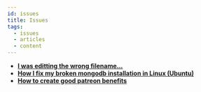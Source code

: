 ```yaml
---
id: issues
title: Issues
tags:
  - issues
  - articles
  - content
---
```


- [**I was editting the wrong filename...**](https://dev.to/beatrizoliveira/issue-1-i-was-editting-the-wrong-filename-35n6)
- [**How I fix my broken mongodb installation in Linux (Ubuntu)**](https://beatrizoliveiraa.medium.com/how-i-fix-my-broken-mongodb-installation-in-linux-ubuntu-21b06f60766)
- [**How to create good patreon benefits**](https://dev.to/beatrizoliveira/how-to-create-good-patreon-benefits-36n8)
